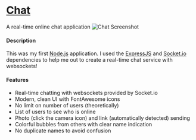 # [Chat](http://lam-node-test.herokuapp.com)
A real-time online chat application
![Chat Screenshot](http://s21.postimg.org/jiowtr1yv/chat.png)

#### Description
This was my first [Node.js](https://nodejs.org/en/) application. I used the [ExpressJS](http://expressjs.com/) and [Socket.io](http://socket.io/) dependencies to help me out to create a real-time chat service with websockets!

#### Features
- Real-time chatting with websockets provided by Socket.io
- Modern, clean UI with FontAwesome icons
- No limit on number of users (theoretically)
- List of users to see who is online
- Photo (click the camera icon) and link (automatically detected) sending
- Colorful bubbles from others with clear name indication
- No duplicate names to avoid confusion
